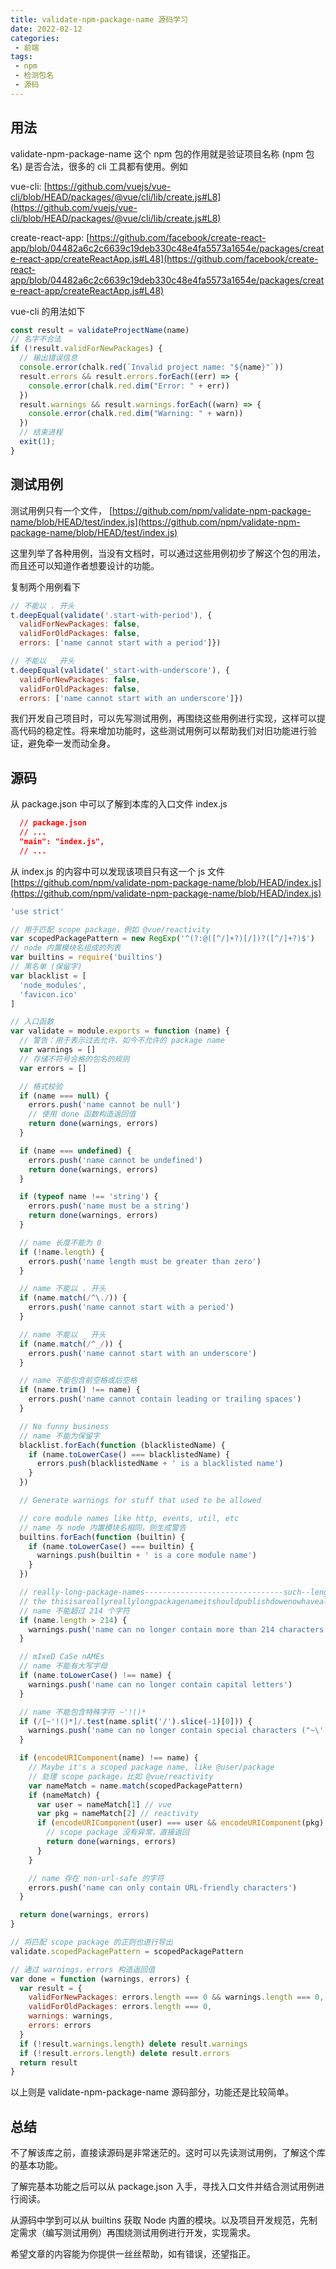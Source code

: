```yaml
---
title: validate-npm-package-name 源码学习
date: 2022-02-12
categories:
 - 前端
tags:
 - npm
 - 检测包名
 - 源码
---
```


## 用法

validate-npm-package-name 这个 npm 包的作用就是验证项目名称 (npm 包名) 是否合法，很多的 cli 工具都有使用。例如

vue-cli: [https://github.com/vuejs/vue-cli/blob/HEAD/packages/@vue/cli/lib/create.js#L8](https://github.com/vuejs/vue-cli/blob/HEAD/packages/@vue/cli/lib/create.js#L8)

create-react-app: [https://github.com/facebook/create-react-app/blob/04482a6c2c6639c19deb330c48e4fa5573a1654e/packages/create-react-app/createReactApp.js#L48](https://github.com/facebook/create-react-app/blob/04482a6c2c6639c19deb330c48e4fa5573a1654e/packages/create-react-app/createReactApp.js#L48)

<!-- more -->

vue-cli 的用法如下

```javascript
const result = validateProjectName(name)
// 名字不合法
if (!result.validForNewPackages) {
  // 输出错误信息
  console.error(chalk.red(`Invalid project name: "${name}"`))
  result.errors && result.errors.forEach((err) => {
    console.error(chalk.red.dim("Error: " + err))
  })
  result.warnings && result.warnings.forEach((warn) => {
    console.error(chalk.red.dim("Warning: " + warn))
  })
  // 结束进程
  exit(1);
}
```

## 测试用例

测试用例只有一个文件，
[https://github.com/npm/validate-npm-package-name/blob/HEAD/test/index.js](https://github.com/npm/validate-npm-package-name/blob/HEAD/test/index.js)

这里列举了各种用例，当没有文档时，可以通过这些用例初步了解这个包的用法，而且还可以知道作者想要设计的功能。

复制两个用例看下

```javascript
// 不能以 . 开头
t.deepEqual(validate('.start-with-period'), {
  validForNewPackages: false,
  validForOldPackages: false,
  errors: ['name cannot start with a period']})

// 不能以 _ 开头
t.deepEqual(validate('_start-with-underscore'), {
  validForNewPackages: false,
  validForOldPackages: false,
  errors: ['name cannot start with an underscore']})
```

我们开发自己项目时，可以先写测试用例，再围绕这些用例进行实现，这样可以提高代码的稳定性。将来增加功能时，这些测试用例可以帮助我们对旧功能进行验证，避免牵一发而动全身。

## 源码
从 package.json 中可以了解到本库的入口文件 index.js

```json
  // package.json
  // ...
  "main": "index.js",
  // ...
```

从 index.js 的内容中可以发现该项目只有这一个 js 文件 [https://github.com/npm/validate-npm-package-name/blob/HEAD/index.js](https://github.com/npm/validate-npm-package-name/blob/HEAD/index.js)


```javascript
'use strict'

// 用于匹配 scope package，例如 @vue/reactivity
var scopedPackagePattern = new RegExp('^(?:@([^/]+?)[/])?([^/]+?)$')
// node 内置模块名组成的列表
var builtins = require('builtins')
// 黑名单 (保留字)
var blacklist = [
  'node_modules',
  'favicon.ico'
]

// 入口函数
var validate = module.exports = function (name) {
  // 警告：用于表示过去允许、如今不允许的 package name
  var warnings = []
  // 存储不符号合格的包名的规则
  var errors = []

  // 格式校验
  if (name === null) {
    errors.push('name cannot be null')
    // 使用 done 函数构造返回值
    return done(warnings, errors)
  }

  if (name === undefined) {
    errors.push('name cannot be undefined')
    return done(warnings, errors)
  }

  if (typeof name !== 'string') {
    errors.push('name must be a string')
    return done(warnings, errors)
  }

  // name 长度不能为 0
  if (!name.length) {
    errors.push('name length must be greater than zero')
  }

  // name 不能以 . 开头
  if (name.match(/^\./)) {
    errors.push('name cannot start with a period')
  }

  // name 不能以 _ 开头
  if (name.match(/^_/)) {
    errors.push('name cannot start with an underscore')
  }

  // name 不能包含前空格或后空格
  if (name.trim() !== name) {
    errors.push('name cannot contain leading or trailing spaces')
  }

  // No funny business
  // name 不能为保留字
  blacklist.forEach(function (blacklistedName) {
    if (name.toLowerCase() === blacklistedName) {
      errors.push(blacklistedName + ' is a blacklisted name')
    }
  })

  // Generate warnings for stuff that used to be allowed

  // core module names like http, events, util, etc
  // name 与 node 内置模块名相同，则生成警告
  builtins.forEach(function (builtin) {
    if (name.toLowerCase() === builtin) {
      warnings.push(builtin + ' is a core module name')
    }
  })

  // really-long-package-names-------------------------------such--length-----many---wow
  // the thisisareallyreallylongpackagenameitshouldpublishdowenowhavealimittothelengthofpackagenames-poch.
  // name 不能超过 214 个字符
  if (name.length > 214) {
    warnings.push('name can no longer contain more than 214 characters')
  }

  // mIxeD CaSe nAMEs
  // name 不能有大写字母
  if (name.toLowerCase() !== name) {
    warnings.push('name can no longer contain capital letters')
  }

  // name 不能包含特殊字符 ~'!()*
  if (/[~'!()*]/.test(name.split('/').slice(-1)[0])) {
    warnings.push('name can no longer contain special characters ("~\'!()*")')
  }

  if (encodeURIComponent(name) !== name) {
    // Maybe it's a scoped package name, like @user/package
    // 处理 scope package，比如 @vue/reactivity
    var nameMatch = name.match(scopedPackagePattern)
    if (nameMatch) {
      var user = nameMatch[1] // vue
      var pkg = nameMatch[2] // reactivity
      if (encodeURIComponent(user) === user && encodeURIComponent(pkg) === pkg) {
        // scope package 没有异常，直接返回
        return done(warnings, errors)
      }
    }

    // name 存在 non-url-safe 的字符
    errors.push('name can only contain URL-friendly characters')
  }

  return done(warnings, errors)
}

// 将匹配 scope package 的正则也进行导出
validate.scopedPackagePattern = scopedPackagePattern

// 通过 warnings，errors 构造返回值
var done = function (warnings, errors) {
  var result = {
    validForNewPackages: errors.length === 0 && warnings.length === 0,
    validForOldPackages: errors.length === 0,
    warnings: warnings,
    errors: errors
  }
  if (!result.warnings.length) delete result.warnings
  if (!result.errors.length) delete result.errors
  return result
}

```

以上则是 validate-npm-package-name 源码部分，功能还是比较简单。


## 总结


不了解该库之前，直接读源码是非常迷茫的。这时可以先读测试用例，了解这个库的基本功能。

了解完基本功能之后可以从 package.json 入手，寻找入口文件并结合测试用例进行阅读。

从源码中学到可以从 builtins 获取 Node 内置的模块。以及项目开发规范，先制定需求（编写测试用例）再围绕测试用例进行开发，实现需求。


希望文章的内容能为你提供一丝丝帮助，如有错误，还望指正。